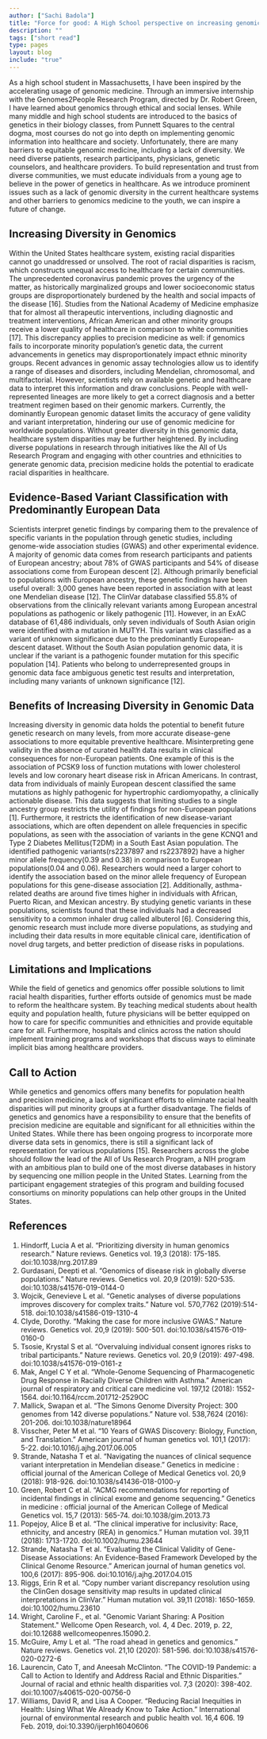 ```yaml
---
author: ["Sachi Badola"]
title: "Force for good: A High School perspective on increasing genomic diversity"
description: ""
tags: ["short read"]
type: pages
layout: blog
include: "true"
---
```


As a high school student in Massachusetts, I have been inspired by the accelerating usage of genomic medicine. Through an immersive internship with the Genomes2People Research Program, directed by Dr. Robert Green, I have learned about genomics through ethical and social lenses. While many middle and high school students are introduced to the basics of genetics in their biology classes, from Punnett Squares to the central dogma, most courses do not go into depth on implementing genomic information into healthcare and society. Unfortunately, there are many barriers to equitable genomic medicine, including a lack of diversity. We need diverse patients, research participants, physicians, genetic counselors, and healthcare providers. To build representation and trust from diverse communities, we must educate individuals from a young age to believe in the power of genetics in healthcare. As we introduce prominent issues such as a lack of genomic diversity in the current healthcare systems and other barriers to genomics medicine to the youth, we can inspire a future of change.

## Increasing Diversity in Genomics

Within the United States healthcare system, existing racial disparities cannot go unaddressed or unsolved. The root of racial disparities is racism, which constructs unequal access to healthcare for certain communities. The unprecedented coronavirus pandemic proves the urgency of the matter, as historically marginalized groups and lower socioeconomic status groups are disproportionately burdened by the health and social impacts of the disease [16]. Studies from the National Academy of Medicine emphasize that for almost all therapeutic interventions, including diagnostic and treatment interventions, African American and other minority groups receive a lower quality of healthcare in comparison to white communities [17]. This discrepancy applies to precision medicine as well: if genomics fails to incorporate minority population’s genetic data, the current advancements in genetics may disproportionately impact ethnic minority groups. Recent advances in genomic assay technologies allow us to identify a range of diseases and disorders, including Mendelian, chromosomal, and multifactorial. However, scientists rely on available genetic and healthcare data to interpret this information and draw conclusions. People with well-represented lineages are more likely to get a correct diagnosis and a better treatment regimen based on their genomic markers. Currently, the dominantly European genomic dataset limits the accuracy of gene validity and variant interpretation, hindering our use of genomic medicine for worldwide populations. Without greater diversity in this genomic data, healthcare system disparities may be further heightened. By including diverse populations in research through initiatives like the All of Us Research Program and engaging with other countries and ethnicities to generate genomic data, precision medicine holds the potential to eradicate racial disparities in healthcare.

## Evidence-Based Variant Classification with Predominantly European Data

Scientists interpret genetic findings by comparing them to the prevalence of specific variants in the population through genetic studies, including genome-wide association studies (GWAS) and other experimental evidence. A majority of genomic data comes from research participants and patients of European ancestry; about 78% of GWAS participants and 54% of disease associations come from European descent [2]. Although primarily beneficial to populations with European ancestry, these genetic findings have been useful overall: 3,000 genes have been reported in association with at least one Mendelian disease [12]. The ClinVar database classified 55.8% of observations from the clinically relevant variants among European ancestral populations as pathogenic or likely pathogenic [11]. However, in an ExAC database of 61,486 individuals, only seven individuals of South Asian origin were identified with a mutation in MUTYH. This variant was classified as a variant of unknown significance due to the predominantly European-descent dataset. Without the South Asian population genomic data, it is unclear if the variant is a pathogenic founder mutation for this specific population [14]. Patients who belong to underrepresented groups in genomic data face ambiguous genetic test results and interpretation, including many variants of unknown significance [12].

## Benefits of Increasing Diversity in Genomic Data

Increasing diversity in genomic data holds the potential to benefit future genetic research on many levels, from more accurate disease-gene associations to more equitable preventive healthcare. Misinterpreting gene validity in the absence of curated health data results in clinical consequences for non-European patients. One example of this is the association of PCSK9 loss of function mutations with lower cholesterol levels and low coronary heart disease risk in African Americans. In contrast, data from individuals of mainly European descent classified the same mutations as highly pathogenic for hypertrophic cardiomyopathy, a clinically actionable disease. This data suggests that limiting studies to a single ancestry group restricts the utility of findings for non-European populations [1]. Furthermore, it restricts the identification of new disease-variant associations, which are often dependent on allele frequencies in specific populations, as seen with the association of variants in the gene KCNQ1 and Type 2 Diabetes Mellitus(T2DM) in a South East Asian population. The identified pathogenic variants(rs2237897 and rs2237892) have a higher minor allele frequency(0.39 and 0.38) in comparison to European populations(0.04 and 0.06). Researchers would need a larger cohort to identify the association based on the minor allele frequency of European populations for this gene-disease association [2]. Additionally, asthma-related deaths are around five times higher in individuals with African, Puerto Rican, and Mexican ancestry. By studying genetic variants in these populations, scientists found that these individuals had a decreased sensitivity to a common inhaler drug called albuterol [6]. Considering this, genomic research must include more diverse populations, as studying and including their data results in more equitable clinical care, identification of novel drug targets, and better prediction of disease risks in populations.

## Limitations and Implications

While the field of genetics and genomics offer possible solutions to limit racial health disparities, further efforts outside of genomics must be made to reform the healthcare system. By teaching medical students about health equity and population health, future physicians will be better equipped on how to care for specific communities and ethnicities and provide equitable care for all. Furthermore, hospitals and clinics across the nation should implement training programs and workshops that discuss ways to eliminate implicit bias among healthcare providers.

## Call to Action

While genetics and genomics offers many benefits for population health and precision medicine, a lack of significant efforts to eliminate racial health disparities will put minority groups at a further disadvantage. The fields of genetics and genomics have a responsibility to ensure that the benefits of precision medicine are equitable and significant for all ethnicities within the United States. While there has been ongoing progress to incorporate more diverse data sets in genomics, there is still a significant lack of representation for various populations [15]. Researchers across the globe should follow the lead of the All of Us Research Program, a NIH program with an ambitious plan to build one of the most diverse databases in history by sequencing one million people in the United States. Learning from the participant engagement strategies of this program and building focused consortiums on minority populations can help other groups in the United States.

## References

1. Hindorff, Lucia A et al. “Prioritizing diversity in human genomics research.” Nature reviews. Genetics vol. 19,3 (2018): 175-185. doi:10.1038/nrg.2017.89
2. Gurdasani, Deepti et al. “Genomics of disease risk in globally diverse populations.” Nature reviews. Genetics vol. 20,9 (2019): 520-535. doi:10.1038/s41576-019-0144-0
3. Wojcik, Genevieve L et al. “Genetic analyses of  diverse populations improves discovery for complex traits.” Nature vol. 570,7762 (2019):514-518. doi:10.1038/s41586-019-1310-4
4. Clyde, Dorothy. “Making the case for more inclusive GWAS.” Nature reviews. Genetics vol. 20,9 (2019): 500-501. doi:10.1038/s41576-019-0160-0
5. Tsosie, Krystal S et al. “Overvaluing individual consent ignores risks to tribal participants.” Nature reviews. Genetics vol. 20,9 (2019): 497-498. doi:10.1038/s41576-019-0161-z
6. Mak, Angel C Y et al. “Whole-Genome Sequencing of Pharmacogenetic Drug Response in Racially Diverse Children with Asthma.” American journal of respiratory and critical care medicine vol. 197,12 (2018): 1552-1564. doi:10.1164/rccm.201712-2529OC
7. Mallick, Swapan et al. “The Simons Genome Diversity Project: 300 genomes from 142 diverse populations.” Nature vol. 538,7624 (2016): 201-206. doi:10.1038/nature18964
8. Visscher, Peter M et al. “10 Years of GWAS Discovery: Biology, Function, and Translation.” American journal of human genetics vol. 101,1 (2017): 5-22. doi:10.1016/j.ajhg.2017.06.005
9. Strande, Natasha T et al. “Navigating the nuances of clinical sequence variant interpretation in Mendelian disease.” Genetics in medicine : official journal of the American College of Medical Genetics vol. 20,9 (2018): 918-926. doi:10.1038/s41436-018-0100-y
10. Green, Robert C et al. “ACMG recommendations for reporting of incidental findings in clinical exome and genome sequencing.” Genetics in medicine : official journal of the American College of Medical Genetics vol. 15,7 (2013): 565-74. doi:10.1038/gim.2013.73
11. Popejoy, Alice B et al. “The clinical imperative for inclusivity: Race, ethnicity, and ancestry (REA) in genomics.” Human mutation vol. 39,11 (2018): 1713-1720. doi:10.1002/humu.23644
12. Strande, Natasha T et al. “Evaluating the Clinical Validity of Gene-Disease Associations: An Evidence-Based Framework Developed by the Clinical Genome Resource.” American journal of human genetics vol. 100,6 (2017): 895-906. doi:10.1016/j.ajhg.2017.04.015
13. Riggs, Erin R et al. “Copy number variant discrepancy resolution using the ClinGen dosage sensitivity map results in updated clinical interpretations in ClinVar.” Human mutation vol. 39,11 (2018): 1650-1659. doi:10.1002/humu.23610
14. Wright, Caroline F., et al. "Genomic Variant Sharing: A Position Statement." Wellcome Open Research, vol. 4, 4 Dec. 2019, p. 22, doi:10.12688 wellcomeopenres.15090.2.
15. McGuire, Amy L et al. “The road ahead in genetics and genomics.” Nature reviews. Genetics vol. 21,10 (2020): 581-596. doi:10.1038/s41576-020-0272-6
16. Laurencin, Cato T, and Aneesah McClinton. “The COVID-19 Pandemic: a Call to Action to Identify and Address Racial and Ethnic Disparities.” Journal of racial and ethnic health disparities vol. 7,3 (2020): 398-402. doi:10.1007/s40615-020-00756-0
17. Williams, David R, and Lisa A Cooper. “Reducing Racial Inequities in Health: Using What We Already Know to Take Action.” International journal of environmental research and public health vol. 16,4 606. 19 Feb. 2019, doi:10.3390/ijerph16040606